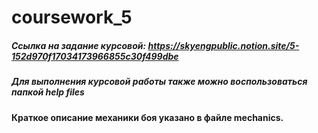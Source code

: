 # coursework_5

##### Ссылка на задание курсовой: https://skyengpublic.notion.site/5-152d970f17034173966855c30f499dbe


##### Для выполнения курсовой работы также можно воспользоваться папкой help files

#### Краткое описание механики боя указано в файле mechanics. 




